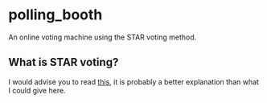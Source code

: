 # polling_booth

An online voting machine using the STAR voting method.

## What is STAR voting?

I would advise you to read [this](https://www.starvoting.org/star), it is probably a better explanation than what I could give here.